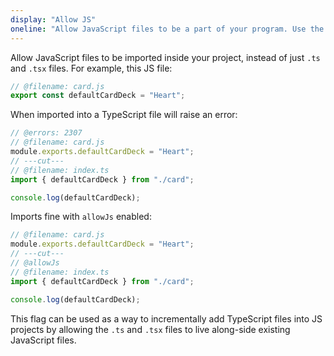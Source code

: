 ```yaml
---
display: "Allow JS"
oneline: "Allow JavaScript files to be a part of your program. Use the `checkJS` option to get errors from these files."
---
```


Allow JavaScript files to be imported inside your project, instead of just `.ts` and `.tsx` files. For example, this JS file:

```js 
// @filename: card.js
export const defaultCardDeck = "Heart";
```

When imported into a TypeScript file will raise an error:

```ts 
// @errors: 2307
// @filename: card.js
module.exports.defaultCardDeck = "Heart";
// ---cut---
// @filename: index.ts
import { defaultCardDeck } from "./card";

console.log(defaultCardDeck);
```

Imports fine with `allowJs` enabled:

```ts 
// @filename: card.js
module.exports.defaultCardDeck = "Heart";
// ---cut---
// @allowJs
// @filename: index.ts
import { defaultCardDeck } from "./card";

console.log(defaultCardDeck);
```

This flag can be used as a way to incrementally add TypeScript files into JS projects by allowing the `.ts` and `.tsx` files to live along-side existing JavaScript files.
